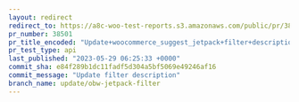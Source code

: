 ```yaml
---
layout: redirect
redirect_to: https://a8c-woo-test-reports.s3.amazonaws.com/public/pr/38501/api/index.html
pr_number: 38501
pr_title_encoded: "Update+woocommerce_suggest_jetpack+filter+description"
pr_test_type: api
last_published: "2023-05-29 06:25:33 +0000"
commit_sha: e84f289b1dc11fadf5d304a5bf5069e49246af16
commit_message: "Update filter description"
branch_name: update/obw-jetpack-filter
---
```


